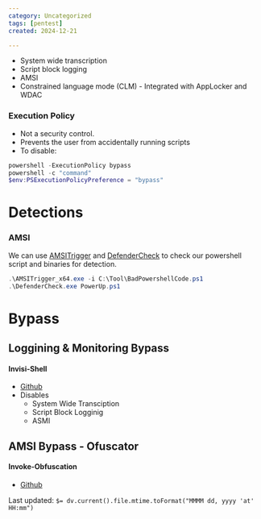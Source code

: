 ```yaml
---
category: Uncategorized
tags: [pentest]
created: 2024-12-21

---
```

- System wide transcription
- Script block logging
- AMSI
- Constrained language mode (CLM) - Integrated with AppLocker and WDAC

### Execution Policy
- Not a security control.
- Prevents the user from accidentally running scripts
- To disable: 
```powershell
powershell -ExecutionPolicy bypass
powershell -c "command"
$env:PSExecutionPolicyPreference = "bypass"
```

# Detections
### AMSI
We can use [AMSITrigger](https://github.com/RythmStick/AMSITrigger) and [DefenderCheck](https://github.com/matterpreter/DefenderCheck) to check our powershell script and binaries for detection.
```powershell
.\AMSITrigger_x64.exe -i C:\Tool\BadPowershellCode.ps1
.\DefenderCheck.exe PowerUp.ps1
```
# Bypass
## Loggining & Monitoring Bypass
#### Invisi-Shell
- [Github](https://github.com/OmerYa/Invisi-Shell)
- Disables
	- System Wide Transciption
	- Script Block Logginig
	- ASMI
## AMSI Bypass - Ofuscator
#### Invoke-Obfuscation
- [Github](https://github.com/danielbohannon/Invoke-Obfuscation)


Last updated: `$= dv.current().file.mtime.toFormat("MMMM dd, yyyy 'at' HH:mm")`
